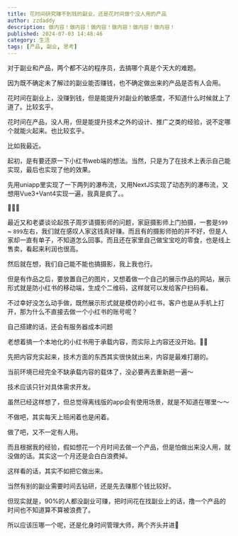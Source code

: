 ```yaml
---
title: 花时间研究赚不到钱的副业，还是花时间做个没人用的产品
author: zzdaddy
description: 做内容！做内容！做内容！做内容！做内容！做内容！
published: 2024-07-03 14:48:46
category: 生活
tags: [产品, 副业, 思考]
---
```

对于副业和产品，两个都不沾的程序员，去搞哪个真是个天大的难题。

因为既不确定未了解过的副业能否赚钱，也不确定做出来的产品是否有人会用。

花时间在副业上，没赚到钱，但是能提升对副业的敏感度，不知道什么时候就上了道了。比较玄乎。

花时间在产品，没人用，但是能提升技术之外的设计、推广之类的经验，说不定哪个就能火起来。也比较玄乎。

比如我最近。

起初，是有要还原一下小红书web端的想法。当然，只是为了在技术上表示自己能实现，最后也实现了他的效果。

先用uniapp里实现了一下两列的瀑布流，又用NextJS实现了动态列的瀑布流，又想用Vue3+Vant4实现一遍，我真是疯了。。

🤣🤣🤣

最近又和老婆谈论起孩子周岁请摄影师的问题，家庭摄影师上门拍摄，一套是`599` ~ `899`左右，我们就在感叹人家这钱真好赚。而且有的摄影师拍的并不好，但是人家却一直有单子，不知道怎么回事。而且还在家里自己做宝宝吃的零食，也是线上售卖，看起来利润也很高。

然后就在想，我们自己能不能也搞摄影，我上我也行。

但是有作品之后，要放置自己的图片，又想着做一个自己的展示作品的网站，展示形式就是防小红书的移动端，生成个二维码，这样就可以发给客户扫码看。

不过幸好没怎么动手做，既然展示形式就是模仿的小红书，客户也是从手机上打开，那为什么不直接去做一个小红书的账号呢？  

自己搭建的话，还会有服务器成本问题

老想着搞一个本地化的小红书用于承载内容，而实际上内容还没开始。😮‍💨

先把内容充实起来，技术方面的东西其实很快就出来，内容是最难打磨的。

当前环境已经完全不缺承载内容的载体了，没必要再去重新趟一遍～

技术应该只针对具体需求开发。

虽然已经这样想了，但总觉得离线版的app会有使用场景，就是不知道在哪里～～

不做吧，其实每天上班闲着也是闲着。

做了吧，又不一定有人用。

而且根据我的经验，假如想花一个月时间去做一个产品，但是怕做出来没人用，就没做的话。其实这一个月还是会白白浪费掉。

这样看的话，其实不如把它做出来。

当然有别的副业需要时间去钻研，还是先去赚那个钱比较好。

但现实就是，90%的人都没副业可赚，把时间花在找副业上的话，撸一个产品的时间也不知道算不算被浪费了。

所以应该压哪一个呢，还是化身时间管理大师，两个齐头并进🧐